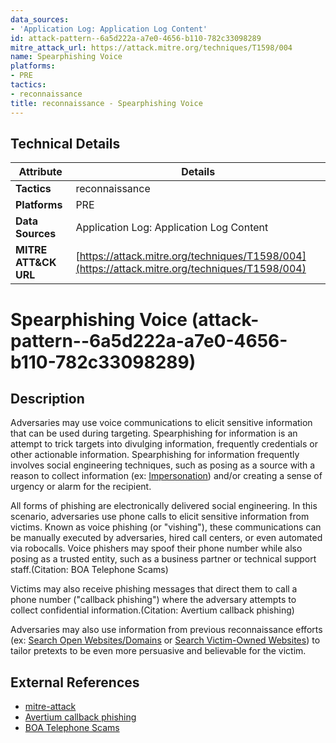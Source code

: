 ```yaml
---
data_sources:
- 'Application Log: Application Log Content'
id: attack-pattern--6a5d222a-a7e0-4656-b110-782c33098289
mitre_attack_url: https://attack.mitre.org/techniques/T1598/004
name: Spearphishing Voice
platforms:
- PRE
tactics:
- reconnaissance
title: reconnaissance - Spearphishing Voice
---
```


## Technical Details

| Attribute | Details |
|-----------|----------|
| **Tactics** | reconnaissance |
| **Platforms** | PRE |
| **Data Sources** | Application Log: Application Log Content |
| **MITRE ATT&CK URL** | [https://attack.mitre.org/techniques/T1598/004](https://attack.mitre.org/techniques/T1598/004) |

# Spearphishing Voice (attack-pattern--6a5d222a-a7e0-4656-b110-782c33098289)

## Description
Adversaries may use voice communications to elicit sensitive information that can be used during targeting. Spearphishing for information is an attempt to trick targets into divulging information, frequently credentials or other actionable information. Spearphishing for information frequently involves social engineering techniques, such as posing as a source with a reason to collect information (ex: [Impersonation](https://attack.mitre.org/techniques/T1656)) and/or creating a sense of urgency or alarm for the recipient.

All forms of phishing are electronically delivered social engineering. In this scenario, adversaries use phone calls to elicit sensitive information from victims. Known as voice phishing (or "vishing"), these communications can be manually executed by adversaries, hired call centers, or even automated via robocalls. Voice phishers may spoof their phone number while also posing as a trusted entity, such as a business partner or technical support staff.(Citation: BOA Telephone Scams)

Victims may also receive phishing messages that direct them to call a phone number ("callback phishing") where the adversary attempts to collect confidential information.(Citation: Avertium callback phishing)

Adversaries may also use information from previous reconnaissance efforts (ex: [Search Open Websites/Domains](https://attack.mitre.org/techniques/T1593) or [Search Victim-Owned Websites](https://attack.mitre.org/techniques/T1594)) to tailor pretexts to be even more persuasive and believable for the victim.

## External References
- [mitre-attack](https://attack.mitre.org/techniques/T1598/004)
- [Avertium callback phishing](https://www.avertium.com/resources/threat-reports/everything-you-need-to-know-about-callback-phishing)
- [BOA Telephone Scams](https://business.bofa.com/en-us/content/what-is-vishing.html)
